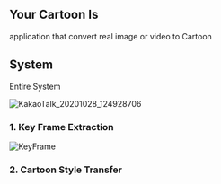 Your Cartoon Is
---------------
 application that convert real image or video to Cartoon

System
-------

Entire System

  ![KakaoTalk_20201028_124928706](https://user-images.githubusercontent.com/60774392/97797417-34034600-1c60-11eb-8e7b-85f0695003b7.jpg)

### 1. Key Frame Extraction

![KeyFrame](https://user-images.githubusercontent.com/60774392/99548935-82546b00-29fc-11eb-8fba-fde81aa2b50a.png)


### 2. Cartoon Style Transfer
